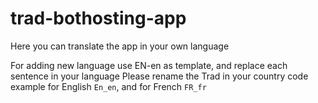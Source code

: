 # trad-bothosting-app
Here you can translate the app in your own language

For adding new language use EN-en as template, and replace each sentence in your language
Please rename the Trad in your country code example for English `En_en`, and for French `FR_fr`
